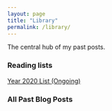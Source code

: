 ```yaml
---
layout: page
title: "Library"
permalink: /library/
---
```


The central hub of my past posts.

### Reading lists
[Year 2020 List (Ongoing)](/book-review/2020/07/20/2020readinglist.html)

### All Past Blog Posts
